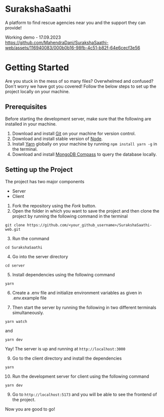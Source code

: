 # SurakshaSaathi

A platform to find rescue agencies near you and the support they can provide!

Working demo - 17.09.2023
https://github.com/MahendraDani/SurakshaSaathi-web/assets/116940083/000b0b16-98fb-4c51-b82f-64e6cecf3e56


# Getting Started

Are you stuck in the mess of so many files? Overwhelmed and confused? Don't worry we have got you covered! Follow the below steps to set up the project locally on your machine.

## Prerequisites

Before starting the development server, make sure that the following are installed in your machine.

1. Download and install [Git](https://git-scm.com/) on your machine for version control.
2. Download and install stable version of [Node](https://nodejs.org/en).
3. Install [Yarn](https://yarnpkg.com/) globally on your machine by running `npm install yarn -g` in the terminal.
4. Download and install [MongoDB Compass](https://www.mongodb.com/products/tools/compass) to query the database locally.

## Setting up the Project

The project has two major components

- Server
- Client

1. Fork the repository using the _Fork_ button.
2. Open the folder in which you want to save the project and then clone the project by running the following command in the terminal

```
git clone https://github.com/<your_github_username>/SurakshaSaathi-web.git
```

3. Run the command

```
cd SurakshaSaathi
```

4. Go into the server directory

```
cd server
```

5. Install dependencies using the following command

```
yarn
```

6. Create a .env file and initialize environment variables as given in .env.example file

7. Then start the server by running the following in two different terminals simultaneously.

```
yarn watch
```

and

```
yarn dev
```

Yay! The server is up and running at `http://localhost:3000`

9. Go to the client directory and install the dependencies

```
yarn
```

10. Run the development server for client using the following command

```
yarn dev
```

9. Go to `http://localhost:5173` and you will be able to see the frontend of the project.

Now you are good to go!
